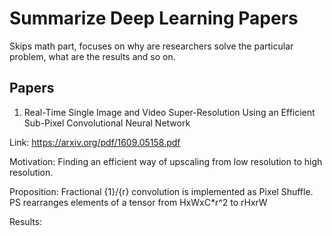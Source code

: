 # Summarize Deep Learning Papers

Skips math part, focuses on why are researchers solve the particular problem, what are the results and so on.

## Papers 

1) Real-Time Single Image and Video Super-Resolution Using an Efficient Sub-Pixel Convolutional Neural Network

Link: https://arxiv.org/pdf/1609.05158.pdf

Motivation: Finding an efficient way of upscaling from low resolution to high resolution.

Proposition: Fractional {1}/{r} convolution is implemented as Pixel Shuffle. PS rearranges elements of a tensor from HxWxC*r^2 to rHxrW

Results:

